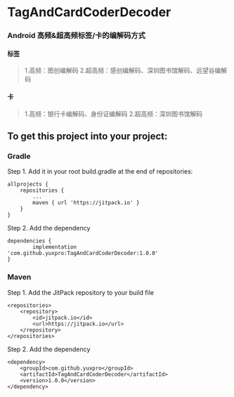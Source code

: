 # TagAndCardCoderDecoder
### Android 高频&amp;超高频标签/卡的编解码方式

#### 标签
> 1.高频：图创编解码
> 2.超高频：感创编解码、深圳图书馆解码、远望谷编解码

#### 卡
> 1.高频：银行卡编解码、身份证编解码
> 2.超高频：深圳图书馆解码


## To get this project into your project:
### Gradle
Step 1. Add it in your root build.gradle at the end of repositories:

	allprojects {
		repositories {
			...
			maven { url 'https://jitpack.io' }
		}
	}

Step 2. Add the dependency

	dependencies {
	        implementation 'com.github.yuxpro:TagAndCardCoderDecoder:1.0.0'
	}

### Maven
Step 1. Add the JitPack repository to your build file

	<repositories>
		<repository>
		    <id>jitpack.io</id>
		    <url>https://jitpack.io</url>
		</repository>
	</repositories>

Step 2. Add the dependency

	<dependency>
	    <groupId>com.github.yuxpro</groupId>
	    <artifactId>TagAndCardCoderDecoder</artifactId>
	    <version>1.0.0</version>
	</dependency>

